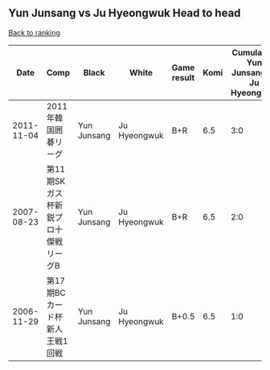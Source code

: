 ## Yun Junsang vs Ju Hyeongwuk Head to head

[Back to ranking](../../index.md)




| **Date** | **Comp** | **Black** | **White** | **Game result** | **Komi** | **Cumulative Yun Junsang vs Ju Hyeongwuk** | **Yun Junsang streak** | **Ju Hyeongwuk streak** | 
| --- | --- | --- | --- | --- | --- | --- | --- | --- |
| 2011-11-04 | 2011年韓国囲碁リーグ | Yun Junsang | Ju Hyeongwuk | B+R | 6.5 | 3:0 | 3 | 0 | 
| 2007-08-23 | 第11期SKガス杯新鋭プロ十傑戦リーグB | Yun Junsang | Ju Hyeongwuk | B+R | 6.5 | 2:0 | 2 | 0 | 
| 2006-11-29 | 第17期BCカード杯新人王戦1回戦 | Yun Junsang | Ju Hyeongwuk | B+0.5 | 6.5 | 1:0 | 1 | 0 |




